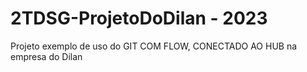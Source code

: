 # 2TDSG-ProjetoDoDilan - 2023
Projeto exemplo de uso do GIT COM FLOW, CONECTADO AO HUB na empresa do Dilan
